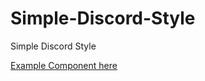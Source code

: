 # Simple-Discord-Style
Simple Discord Style

[Example Component here](https://userghost411.github.io/Simple-Discord-Style/example.html)
